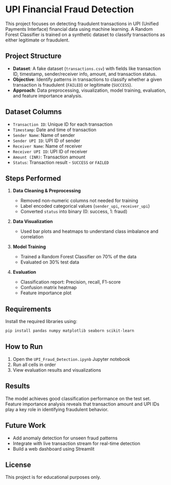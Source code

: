 # UPI Financial Fraud Detection

This project focuses on detecting fraudulent transactions in UPI (Unified Payments Interface) financial data using machine learning. A Random Forest Classifier is trained on a synthetic dataset to classify transactions as either legitimate or fraudulent.

## Project Structure

- **Dataset**: A fake dataset (`transactions.csv`) with fields like transaction ID, timestamp, sender/receiver info, amount, and transaction status.
- **Objective**: Identify patterns in transactions to classify whether a given transaction is fraudulent (`FAILED`) or legitimate (`SUCCESS`).
- **Approach**: Data preprocessing, visualization, model training, evaluation, and feature importance analysis.

## Dataset Columns

- `Transaction ID`: Unique ID for each transaction
- `Timestamp`: Date and time of transaction
- `Sender Name`: Name of sender
- `Sender UPI ID`: UPI ID of sender
- `Receiver Name`: Name of receiver
- `Receiver UPI ID`: UPI ID of receiver
- `Amount (INR)`: Transaction amount
- `Status`: Transaction result - `SUCCESS` or `FAILED`

## Steps Performed

1. **Data Cleaning & Preprocessing**
   - Removed non-numeric columns not needed for training
   - Label encoded categorical values (`sender_upi`, `receiver_upi`)
   - Converted `status` into binary (0: success, 1: fraud)

2. **Data Visualization**
   - Used bar plots and heatmaps to understand class imbalance and correlation

3. **Model Training**
   - Trained a Random Forest Classifier on 70% of the data
   - Evaluated on 30% test data

4. **Evaluation**
   - Classification report: Precision, recall, F1-score
   - Confusion matrix heatmap
   - Feature importance plot

## Requirements

Install the required libraries using:

```bash
pip install pandas numpy matplotlib seaborn scikit-learn
```

## How to Run

1. Open the `UPI_Fraud_Detection.ipynb` Jupyter notebook
2. Run all cells in order
3. View evaluation results and visualizations

## Results

The model achieves good classification performance on the test set. Feature importance analysis reveals that transaction amount and UPI IDs play a key role in identifying fraudulent behavior.

## Future Work

- Add anomaly detection for unseen fraud patterns
- Integrate with live transaction stream for real-time detection
- Build a web dashboard using Streamlit

## License

This project is for educational purposes only.
